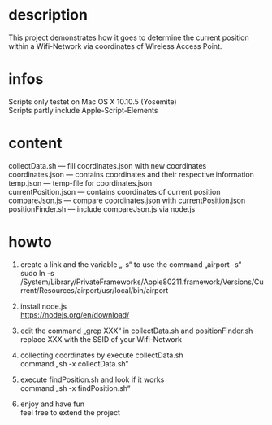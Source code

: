 # description
This project demonstrates how it goes to determine the current  position within a Wifi-Network via coordinates of Wireless Access Point.

# infos

Scripts only testet on Mac OS X 10.10.5 (Yosemite) <br/>
Scripts partly include Apple-Script-Elements

# content

collectData.sh			— fill coordinates.json with new coordinates <br/>
coordinates.json		— contains coordinates and their respective information <br/>
temp.json				— temp-file for coordinates.json <br/>
currentPosition.json	— contains coordinates of current position <br/>
compareJson.js			— compare coordinates.json with currentPosition.json <br/>
positionFinder.sh 		— include compareJson.js via node.js <br/>

# howto

1. create a link and the variable „-s“ to use the command „airport -s“ <br/>
sudo ln -s /System/Library/PrivateFrameworks/Apple80211.framework/Versions/Current/Resources/airport/usr/local/bin/airport <br/>

2. install node.js <br/>
https://nodejs.org/en/download/ <br/>

3. edit the command „grep XXX“ in collectData.sh and positionFinder.sh <br/>
replace XXX with the SSID of your Wifi-Network <br/>

4. collecting coordinates by execute collectData.sh <br/>
command „sh -x collectData.sh“ <br/>

5. execute findPosition.sh and look if it works <br/>
command „sh -x findPosition.sh“ <br/>

6. enjoy and have fun <br/>
feel free to extend the project <br/>
